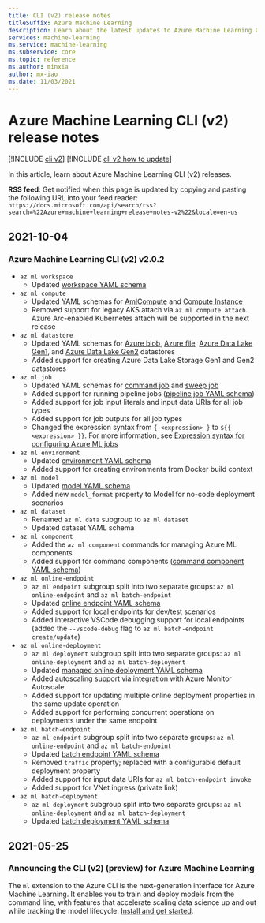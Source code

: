 ```yaml
---
title: CLI (v2) release notes
titleSuffix: Azure Machine Learning
description: Learn about the latest updates to Azure Machine Learning CLI (v2)
services: machine-learning
ms.service: machine-learning
ms.subservice: core
ms.topic: reference
ms.author: minxia
author: mx-iao
ms.date: 11/03/2021
---
```


# Azure Machine Learning CLI (v2) release notes

[!INCLUDE [cli v2](../../includes/machine-learning-cli-v2.md)]
[!INCLUDE [cli v2 how to update](../../includes/machine-learning-cli-v2-update-note.md)]


In this article, learn about Azure Machine Learning CLI (v2) releases.

__RSS feed__: Get notified when this page is updated by copying and pasting the following URL into your feed reader:
`https://docs.microsoft.com/api/search/rss?search=%22Azure+machine+learning+release+notes-v2%22&locale=en-us`

## 2021-10-04

### Azure Machine Learning CLI (v2) v2.0.2

- `az ml workspace`
  - Updated [workspace YAML schema](reference-yaml-workspace.md)
- `az ml compute`
  - Updated YAML schemas for [AmlCompute](reference-yaml-compute-aml.md) and [Compute Instance](reference-yaml-compute-instance.md)
  - Removed support for legacy AKS attach via `az ml compute attach`. Azure Arc-enabled Kubernetes attach will be supported in the next release
- `az ml datastore`
  - Updated YAML schemas for [Azure blob](reference-yaml-datastore-blob.md), [Azure file](reference-yaml-datastore-files.md), [Azure Data Lake Gen1](reference-yaml-datastore-data-lake-gen1.md), and [Azure Data Lake Gen2](reference-yaml-datastore-data-lake-gen2.md) datastores
  - Added support for creating Azure Data Lake Storage Gen1 and Gen2 datastores
- `az ml job`
  - Updated YAML schemas for [command job](reference-yaml-job-command.md) and [sweep job](reference-yaml-job-sweep.md)
  - Added support for running pipeline jobs ([pipeline job YAML schema](reference-yaml-job-pipeline.md))
  - Added support for job input literals and input data URIs for all job types
  - Added support for job outputs for all job types
  - Changed the expression syntax from `{ <expression> }` to `${{ <expression> }}`. For more information, see [Expression syntax for configuring Azure ML jobs](reference-yaml-core-syntax.md#expression-syntax-for-configuring-azure-ml-jobs-and-components)
- `az ml environment`
  - Updated [environment YAML schema](reference-yaml-environment.md)
  - Added support for creating environments from Docker build context
- `az ml model`
  - Updated [model YAML schema](reference-yaml-model.md)
  - Added new `model_format` property to Model for no-code deployment scenarios
- `az ml dataset`
  - Renamed `az ml data` subgroup to `az ml dataset`
  - Updated dataset YAML schema
- `az ml component`
  - Added the `az ml component` commands for managing Azure ML components
  - Added support for command components ([command component YAML schema](reference-yaml-component-command.md))
- `az ml online-endpoint`
  - `az ml endpoint` subgroup split into two separate groups: `az ml online-endpoint` and `az ml batch-endpoint`
  - Updated [online endpoint YAML schema](reference-yaml-endpoint-managed-online.md)
  - Added support for local endpoints for dev/test scenarios
  - Added interactive VSCode debugging support for local endpoints (added the `--vscode-debug` flag to `az ml batch-endpoint create/update`)
- `az ml online-deployment`
  - `az ml deployment` subgroup split into two separate groups: `az ml online-deployment` and `az ml batch-deployment`
  - Updated [managed online deployment YAML schema](reference-yaml-endpoint-managed-online.md)
  - Added autoscaling support via integration with Azure Monitor Autoscale
  - Added support for updating multiple online deployment properties in the same update operation
  - Added support for performing concurrent operations on deployments under the same endpoint
- `az ml batch-endpoint`
  - `az ml endpoint` subgroup split into two separate groups: `az ml online-endpoint` and `az ml batch-endpoint`
  - Updated [batch endpoint YAML schema](reference-yaml-endpoint-batch.md)
  - Removed `traffic` property; replaced with a configurable default deployment property
  - Added support for input data URIs for `az ml batch-endpoint invoke`
  - Added support for VNet ingress (private link)
- `az ml batch-deployment`
  - `az ml deployment` subgroup split into two separate groups: `az ml online-deployment` and `az ml batch-deployment`
  - Updated [batch deployment YAML schema](reference-yaml-deployment-batch.md)

## 2021-05-25

### Announcing the CLI (v2) (preview) for Azure Machine Learning

The `ml` extension to the Azure CLI is the next-generation interface for Azure Machine Learning. It enables you to train and deploy models from the command line, with features that accelerate scaling data science up and out while tracking the model lifecycle. [Install and get started](how-to-configure-cli.md).
